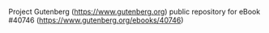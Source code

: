 Project Gutenberg (https://www.gutenberg.org) public repository for eBook #40746 (https://www.gutenberg.org/ebooks/40746)
